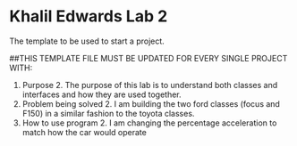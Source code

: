 # Khalil Edwards Lab 2
The template to be used to start a project.

##THIS TEMPLATE FILE MUST BE UPDATED FOR EVERY SINGLE PROJECT WITH:
1. Purpose
    2. The purpose of this lab is to understand both classes and interfaces and how they are used together.
2. Problem being solved
    2. I am building the two ford classes (focus and F150) in a similar fashion to the toyota classes. 
3. How to use program
    2. I am changing the percentage acceleration to match how the car would operate 